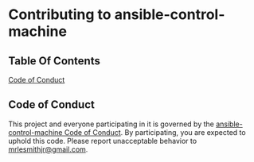 # Contributing to ansible-control-machine

## Table Of Contents

[Code of Conduct](#code-of-conduct)

## Code of Conduct

This project and everyone participating in it is governed by the [ansible-control-machine Code of Conduct](CODE_OF_CONDUCT.md). By participating, you are expected to uphold this code. Please report unacceptable behavior to [mrlesmithjr@gmail.com](mailto:mrlesmithjr@gmail.com).
